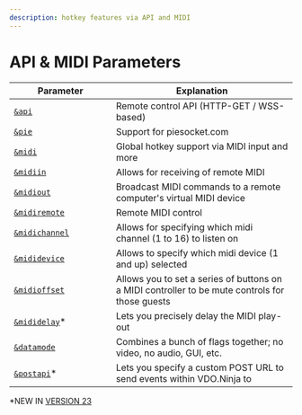 ```yaml
---
description: hotkey features via API and MIDI
---
```


# API & MIDI Parameters

<table><thead><tr><th width="213.75007715635093">Parameter</th><th width="446.4285714285714">Explanation</th></tr></thead><tbody><tr><td><a href="api/"><code>&#x26;api</code></a></td><td>Remote control API (HTTP-GET / WSS-based)</td></tr><tr><td><a href="../../general-settings/pie.md"><code>&#x26;pie</code></a></td><td>Support for piesocket.com</td></tr><tr><td><a href="../../midi-settings/midiin.md"><code>&#x26;midi</code></a></td><td>Global hotkey support via MIDI input and more</td></tr><tr><td><a href="../../midi-settings/midiin.md"><code>&#x26;midiin</code></a></td><td>Allows for receiving of remote MIDI</td></tr><tr><td><a href="../../midi-settings/midiout.md"><code>&#x26;midiout</code></a></td><td>Broadcast MIDI commands to a remote computer's virtual MIDI device</td></tr><tr><td><a href="../../director-settings/midiremote.md"><code>&#x26;midiremote</code></a></td><td>Remote MIDI control</td></tr><tr><td><a href="../../midi-settings/and-midichannel.md"><code>&#x26;midichannel</code></a></td><td>Allows for specifying which midi channel (1 to 16) to listen on</td></tr><tr><td><a href="../../midi-settings/and-mididevice.md"><code>&#x26;mididevice</code></a></td><td>Allows to specify which midi device (1 and up) selected</td></tr><tr><td><a href="../../midi-settings/and-midioffset.md"><code>&#x26;midioffset</code></a></td><td>Allows you to set a series of buttons on a MIDI controller to be mute controls for those guests</td></tr><tr><td><a href="and-mididelay.md"><code>&#x26;mididelay</code></a>*</td><td>Lets you precisely delay the MIDI play-out</td></tr><tr><td><a href="../../newly-added-parameters/and-datamode.md"><code>&#x26;datamode</code></a></td><td>Combines a bunch of flags together; no video, no audio, GUI, etc.</td></tr><tr><td><a href="and-postapi.md"><code>&#x26;postapi</code></a>*</td><td>Lets you specify a custom POST URL to send events within VDO.Ninja to</td></tr></tbody></table>

\*NEW IN [VERSION 23](../../releases/v23.md)
